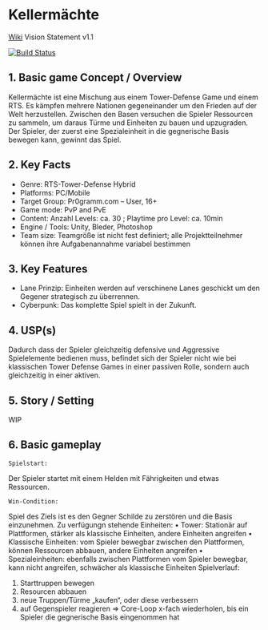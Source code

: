 # Kellermächte
[Wiki](https://github.com/kellergemeinde/game_towerdefense/wiki)
Vision Statement v1.1


[![Build Status](https://travis-ci.org/kellergemeinde/game_towerdefense.svg?branch=master)](https://travis-ci.org/kellergemeinde/game_towerdefense)


## 1. Basic game Concept / Overview 
Kellermächte ist eine Mischung aus einem Tower-Defense Game und einem RTS. Es kämpfen mehrere Nationen gegeneinander um den Frieden auf der Welt herzustellen.
Zwischen den Basen versuchen die Spieler Ressourcen zu sammeln, um daraus Türme und Einheiten zu bauen und upzugraden. Der Spieler, der zuerst eine Spezialeinheit in die gegnerische Basis bewegen kann, gewinnt das Spiel. 

## 2. Key Facts
- Genre: RTS-Tower-Defense Hybrid
- Platforms: PC/Mobile
- Target Group: Pr0gramm.com – User, 16+
- Game mode: PvP and PvE
- Content:  Anzahl Levels:  ca. 30 ; Playtime pro Level:  ca. 10min
- Engine / Tools: Unity, Bleder, Photoshop
- Team size: Teamgröße ist nicht fest definiert; alle Projektteilnehmer können ihre Aufgabenannahme variabel bestimmen 


## 3. Key Features 
- Lane Prinzip: Einheiten werden auf verschinene Lanes geschickt um den Gegener strategisch zu überrennen.
- Cyberpunk: Das komplette Spiel spielt in der Zukunft.


## 4. USP(s) 
Dadurch dass der Spieler gleichzeitig defensive und Aggressive Spielelemente bedienen muss, befindet sich der Spieler nicht wie bei klassischen Tower Defense Games in einer passiven Rolle, sondern auch gleichzeitig in einer aktiven.


## 5. Story / Setting 
WIP

## 6. Basic gameplay 
	Spielstart:
Der Spieler startet mit einem Helden mit Fährigkeiten und etwas Ressourcen.
	
	Win-Condition:
Spiel des Ziels ist es den Gegner Schilde zu zerstören und die Basis einzunehmen. Zu verfügungn stehende Einheiten:
•	Tower: Stationär auf Plattformen, stärker als klassische Einheiten, andere Einheiten angreifen 
•	Klassische Einheiten: vom Spieler bewegbar zwischen den Plattformen, können Ressourcen abbauen, andere Einheiten angreifen
•	Spezialeinheiten: ebenfalls zwischen Plattformen vom Spieler bewegbar, kann nicht angreifen, schwächer als klassische Einheiten 
Spielverlauf:
1. Starttruppen bewegen  
2. Resourcen abbauen
3. neue Truppen/Türme „kaufen“, oder diese verbessern 
4. auf Gegenspieler reagieren 
=> Core-Loop x-fach wiederholen, bis ein Spieler die gegnerische Basis eingenommen hat
